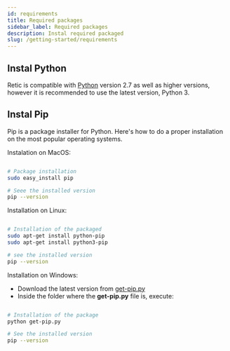 ```yaml
---
id: requirements
title: Required packages
sidebar_label: Required packages
description: Instal required packaged
slug: /getting-started/requirements
---
```


## Instal Python

Retic is compatible with  [Python](https://www.python.org/downloads/) version 2.7 as well as higher versions, however it is recommended to use the latest version, Python 3.

## Instal Pip

Pip is a package installer for Python. Here's how to do a proper installation on the most popular operating systems.

Instalation on MacOS:

```bash

# Package installation
sudo easy_install pip

# Seee the installed version
pip --version

```

Installation on Linux:

```bash

# Installation of the packaged
sudo apt-get install python-pip
sudo apt-get install python3-pip

# see the installed version
pip --version

```

Installation on Windows:

- Download the latest version from [get-pip.py](https://bootstrap.pypa.io/get-pip.py)
- Inside the folder where the  **get-pip.py** file is, execute:

```bash

# Installation of the package
python get-pip.py

# See the installed version
pip --version

```
